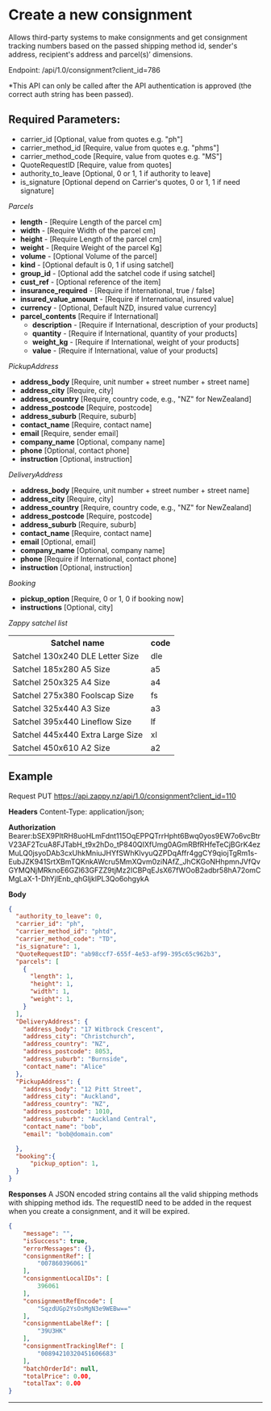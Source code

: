 # Create a new consignment

Allows third-party systems to make consignments and get consignment tracking
numbers based on the passed shipping method id, sender's address, recipient's address
and parcel(s)’ dimensions. 

Endpoint: /api/1.0/consignment?client_id=786

*This API can only be called after the API authentication is approved (the correct
auth string has been passed). 

## Required Parameters:
* carrier_id [Optional, value from quotes e.g. "ph"]
* carrier_method_id [Require, value from quotes e.g. "phms"]
* carrier_method_code [Require, value from quotes e.g. "MS"]
* QuoteRequestID [Require, value from quotes]
* authority_to_leave [Optional, 0 or 1, 1 if authority to leave]
* is_signature [Optional depend on Carrier's quotes, 0 or 1, 1 if need signature]

*Parcels*
- **length** - [Require Length of the parcel cm]
- **width** - [Require Width of the parcel cm]
- **height** - [Require Length of the parcel cm]
- **weight** - [Require Weight of the parcel Kg]
- **volume** - [Optional Volume of the parcel]
- **kind** - [Optional default is 0, 1 if using satchel]
- **group_id** - [Optional add the satchel code if using satchel]
- **cust_ref** - [Optional reference of the item]
- **insurance_required** - [Require if International, true / false]
- **insured_value_amount** - [Require if International, insured value]
- **currency** - [Optional, Default NZD, insured value currency]
- **parcel_contents** [Require if International]
  - **description** - [Require if International, description of your products]
  - **quantity** - [Require if International, quantity of your products]
  - **weight_kg** - [Require if International, weight of your products]
  - **value** - [Require if International, value of your products]

*PickupAddress*
- **address_body** [Require, unit number + street number + street name]
- **address_city** [Require, city]
- **address_country** [Require, country code, e.g., "NZ" for NewZealand]
- **address_postcode** [Require, postcode]
- **address_suburb** [Require, suburb]
- **contact_name** [Require, contact name]
- **email** [Require, sender email]
- **company_name** [Optional, company name]
- **phone** [Optional, contact phone]
- **instruction** [Optional, instruction]

*DeliveryAddress*
- **address_body** [Require, unit number + street number + street name]
- **address_city** [Require, city]
- **address_country** [Require, country code, e.g., "NZ" for NewZealand]
- **address_postcode** [Require, postcode]
- **address_suburb** [Require, suburb]
- **contact_name** [Require, contact name]
- **email** [Optional, email]
- **company_name** [Optional, company name]
- **phone** [Require if International, contact phone]
- **instruction** [Optional, instruction]

*Booking*
- **pickup_option** [Require, 0 or 1, 0 if booking now]
- **instructions** [Optional, city]

*Zappy satchel list*
<table>
  <tr>
    <th>Satchel name</th>
    <th>code</th>
  </tr>
  <tr>
    <td>Satchel 130x240 DLE Letter Size</td>
    <td>dle</td>
  </tr>
  <tr>
    <td>Satchel 185x280 A5 Size</td>
    <td>a5</td>
  </tr>
  <tr>
    <td>Satchel 250x325 A4 Size</td>
    <td>a4</td>
  </tr>
  <tr>
    <td>Satchel 275x380 Foolscap Size</td>
    <td>fs</td>
  </tr>
  <tr>
    <td>Satchel 325x440 A3 Size</td>
    <td>a3</td>
  </tr>
  <tr>
    <td>Satchel 395x440 Lineflow Size</td>
    <td>lf</td>
  </tr>
  <tr>
    <td>Satchel 445x440 Extra Large Size</td>
    <td>xl</td>
  </tr>
  <tr>
    <td>Satchel 450x610 A2 Size</td>
    <td>a2</td>
  </tr>
</table>

## Example
Request
PUT https://api.zappy.nz/api/1.0/consignment?client_id=110

**Headers**
Content-Type: application/json;

**Authorization**
Bearer:bSEX9PltRH8uoHLmFdnt115OqEPPQTrrHpht6Bwq0yos9EW7o6vcBtrV23AF2TcuA8FJTabH_t9x2hDo_tP840QIXfUmg0AGmRBfRHfeTeCjBGrK4ezMuLQ0jsyoDAb3cxUhkMniuJHYfSWhKlvyuQZPDqAffr4ggCY9qiojTgRm1s-EubJZK941SrtXBmTQKnkAWcru5MmXQvm0ziNAfZ_JhCKGoNHhpmnJVfQvGYMQNjMRknoE6GZl63GFZZ9tjMz2ICBPqEJsX67fWOoB2adbr58hA72omCMgLaX-1-DhYjlEnb_qhGljklPL3Qo6ohgykA

**Body**
``` json
{
  "authority_to_leave": 0,
  "carrier_id": "ph",
  "carrier_method_id": "phtd",
  "carrier_method_code": "TD",
  "is_signature": 1,
  "QuoteRequestID": "ab98ccf7-655f-4e53-af99-395c65c962b3",
  "parcels": [
    {
      "length": 1,
      "height": 1,
      "width": 1,
      "weight": 1,
    }
  ],
  "DeliveryAddress": {
    "address_body": "17 Witbrock Crescent",
    "address_city": "Christchurch",
    "address_country": "NZ",
    "address_postcode": 8053,
    "address_suburb": "Burnside",
    "contact_name": "Alice"
  },
  "PickupAddress": {
    "address_body": "12 Pitt Street",
    "address_city": "Auckland",
    "address_country": "NZ",
    "address_postcode": 1010,
    "address_suburb": "Auckland Central",
    "contact_name": "bob",
    "email": "bob@domain.com"

  },
  "booking":{
      "pickup_option": 1,
  }
}
```
**Responses**
A JSON encoded string contains all the valid shipping methods with shipping method ids.
The requestID need to be added in the request when you create a consignment, and it will be expired.

``` json
{
    "message": "",
    "isSuccess": true,
    "errorMessages": {},
    "consignmentRef": [
        "007860396061"
    ],
    "consignmentLocalIDs": [
        396061
    ],
    "consignmentRefEncode": [
        "SqzdUGp2YsOsMgN3e9WEBw=="
    ],
    "consignmentLabelRef": [
        "39U3HK"
    ],
    "consignmentTrackinglRef": [
        "00894210320451606683"
    ],
    "batchOrderId": null,
    "totalPrice": 0.00,
    "totalTax": 0.00
}
```

***
